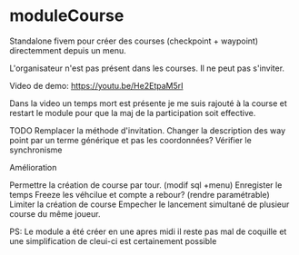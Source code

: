 # moduleCourse
Standalone fivem pour créer des courses (checkpoint + waypoint) directemment depuis un menu. 

L'organisateur n'est pas présent dans les courses. Il ne peut pas s'inviter.

Video de demo:
https://youtu.be/He2EtpaM5rI

Dans la video un temps mort est présente je me suis rajouté à la course et restart le module pour que la maj de la participation soit effective.

TODO
Remplacer la méthode d'invitation.
Changer la description des way point par un terme générique et pas les coordonnées?
Vérifier le synchronisme

Amélioration

Permettre la création de course par tour. (modif sql +menu)
Enregister le temps
Freeze les véhcilue et compte a rebour? (rendre paramétrable)
Limiter la création de course
Empecher le lancement simultané de plusieur course du même joueur.

PS: Le module a été créer en une apres midi il reste pas mal de coquille et une simplification de cleui-ci est certainement possible
